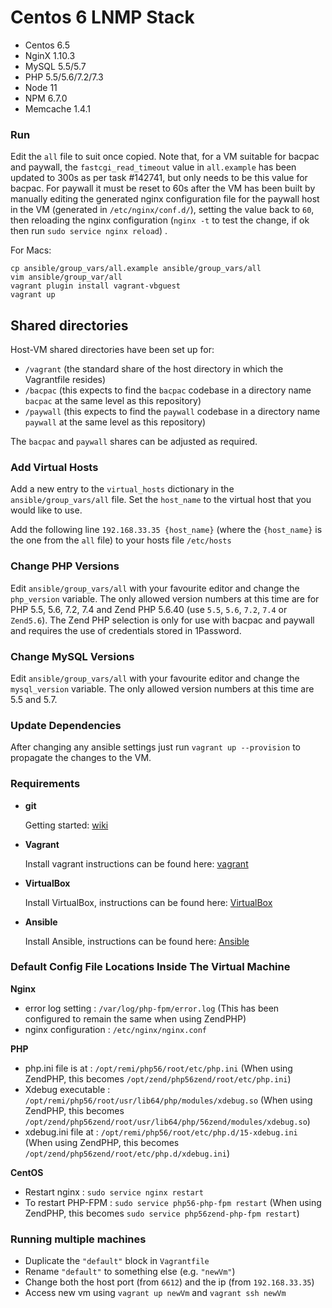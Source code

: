 # Centos 6 LNMP Stack
- Centos 6.5
- NginX 1.10.3
- MySQL 5.5/5.7
- PHP 5.5/5.6/7.2/7.3
- Node 11
- NPM 6.7.0
- Memcache 1.4.1

### Run
Edit the `all` file to suit once copied.
Note that, for a VM suitable for bacpac and paywall, the `fastcgi_read_timeout` value in `all.example` has been updated to 300s as per task #142741, but only needs to be this value for bacpac. For paywall it must be reset to 60s after the VM has been built by manually editing the generated nginx configuration file for the paywall host in the VM (generated in `/etc/nginx/conf.d/`), setting the value back to `60`, then reloading the nginx configuration (`nginx -t` to test the change, if ok then run `sudo service nginx reload`) .

For Macs:
```
cp ansible/group_vars/all.example ansible/group_vars/all
vim ansible/group_var/all
vagrant plugin install vagrant-vbguest
vagrant up
```

## Shared directories
Host-VM shared directories have been set up for:
- `/vagrant` (the standard share of the host directory in which the Vagrantfile resides)
- `/bacpac` (this expects to find the `bacpac` codebase in a directory name `bacpac` at the same level as this repository)
- `/paywall` (this expects to find the `paywall` codebase in a directory name `paywall` at the same level as this repository)

The `bacpac` and `paywall` shares can be adjusted as required.

### Add Virtual Hosts
Add a new entry to the `virtual_hosts` dictionary in the `ansible/group_vars/all` file. Set the `host_name` to the virtual host that you would like to use.

Add the following line `192.168.33.35 {host_name}` (where the `{host_name}` is the one from the `all` file) to your hosts file `/etc/hosts`

### Change PHP Versions
Edit `ansible/group_vars/all` with your favourite editor and change the `php_version` variable. The only allowed version
numbers at this time are for PHP 5.5, 5.6, 7.2, 7.4 and Zend PHP 5.6.40 (use `5.5`, `5.6`, `7.2`, `7.4` or `Zend5.6`).
The Zend PHP selection is only for use with bacpac and paywall and requires the use of credentials stored in 1Password.

### Change MySQL Versions
Edit `ansible/group_vars/all` with your favourite editor and change
the `mysql_version` variable. The only allowed version numbers at this time are 5.5 and 5.7.

### Update Dependencies
After changing any ansible settings just run `vagrant up --provision` to propagate the changes to the VM.

### Requirements
- **git**

  Getting started: [wiki](https://en.wikipedia.org/wiki/Git)

- **Vagrant**

  Install vagrant instructions can be found here: [vagrant](https://www.vagrantup.com/downloads.html)

- **VirtualBox**

  Install VirtualBox, instructions can be found here: [VirtualBox](https://www.virtualbox.org/wiki/Downloads)

- **Ansible**

  Install Ansible, instructions can be found here: [Ansible](http://docs.ansible.com/ansible/intro_installation.html#installing-the-control-machine)

### Default Config File Locations Inside The Virtual Machine
**Nginx**
- error log setting : `/var/log/php-fpm/error.log` (This has been configured to remain the same when using ZendPHP)
- nginx configuration : `/etc/nginx/nginx.conf`

**PHP**
- php.ini file is at : `/opt/remi/php56/root/etc/php.ini` (When using ZendPHP, this becomes `/opt/zend/php56zend/root/etc/php.ini`)
- Xdebug executable : `/opt/remi/php56/root/usr/lib64/php/modules/xdebug.so` (When using ZendPHP, this becomes `/opt/zend/php56zend/root/usr/lib64/php/56zend/modules/xdebug.so`)
- xdebug.ini file at : `/opt/remi/php56/root/etc/php.d/15-xdebug.ini` (When using ZendPHP, this becomes `/opt/zend/php56zend/root/etc/php.d/xdebug.ini`)

**CentOS**
- Restart nginx : `sudo service nginx restart`
- To restart PHP-FPM : `sudo service php56-php-fpm restart` (When using ZendPHP, this becomes `sudo service php56zend-php-fpm restart`)

### Running multiple machines
- Duplicate the `"default"` block in `Vagrantfile`
- Rename `"default"` to something else (e.g. `"newVm"`)
- Change both the host port (from `6612`) and the ip (from `192.168.33.35`)
- Access new vm using `vagrant up newVm` and `vagrant ssh newVm`
